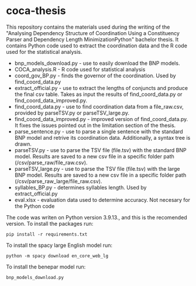 # coca-thesis
This repository contains the materials used during the writing of the "Analysing Dependency Structure of Coordination Using a Constituency Parser and Dependency Length MinimizationPython" bachelor thesis. It contains Python code used to extract the coordination data and the R code used for the statistical analysis.

- bnp_models_download.py - use to easily download the BNP models.
- COCA_analysis.R - R code used for statistical analysis
- coord_gov_BP.py - finds the governor of the coordination. Used by find_coord_data.py
- extract_official.py - use to extract the lengths of conjuncts and produce the final csv table. Takes as input the results of find_coord_data.py or find_coord_data_improved.py.
- find_coord_data.py - use to find coordination data from a file_raw.csv, provided by parseTSV.py or parseTSV_large.py.
- find_coord_data_improved.py - improved version of find_coord_data.py. It fixes the issues pointed out in the limitation section of the thesis.
- parse_sentence.py - use to parse a single sentence with the standard BNP model and retrive its coordination data. Additionally, a syntax tree is drawn.
- parseTSV.py - use to parse the TSV file (file.tsv) with the standard BNP model. Results are saved to a new csv file in a specific folder path (/csv/parse_raw/file_raw.csv).
- parseTSV_large.py - use to parse the TSV file (file.tsv) with the large BNP model. Results are saved to a new csv file in a specific folder path (/csv/parse_raw_large/file_raw.csv).
- syllables_BP.py - determines syllables length. Used by extract_official.py
- eval.xlsx - evaluation data used to determine accuracy. Not necesary for the Python code 

The code was writen on Python version 3.9.13., and this is the recomended version.
To install the packages run: 
  ```
  pip install -r requirements.txt
  ```
To install the spacy large English model run:
  ```
  python -m spacy download en_core_web_lg
  ```
To install the benepar model run:
  ```
  bnp_models_download.py
  ```
